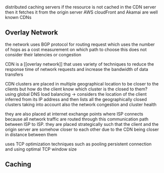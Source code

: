 distributed caching servers
if the resource is not cached in the CDN server then it fetches it from the origin server 
AWS cloudFront and Akamai are well known CDNs

## Overlay Network
the network uses BGP protocol for routing request which uses the number of hops as a cost measurement on which path to choose 
this does not consider their latencies or congestion

CDN is a [[overlay network]] that uses variety of techniques to reduce the response time of network requests and increase the bandwidth of data transfers

CDN clusters are placed in multiple geographical location to be closer to the clients
but how do the client know which cluster is the closed to them?
using global DNS load balancing -> considers the location of the client inferred from its IP address and then lists all the geographically closed clusters taking into account also the network congestion and cluster health

they are also placed at internet exchange points where ISP connects because all network traffic are routed through this communication path between ISP to ISP.
they are placed strategically such that the client and the origin server are somehow closer to each other due to the CDN being closer in distance between them 

uses TCP optimization techniques such as pooling persistent connection and using optimal TCP window size


## Caching

